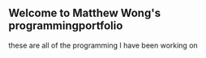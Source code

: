 ## Welcome to Matthew Wong's programmingportfolio

these are all of the programming I have been working on


